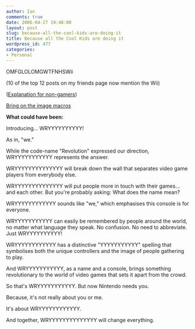 ```yaml
---
author: Ian
comments: true
date: 2006-04-27 19:48:00
layout: post
slug: because-all-the-cool-kids-are-doing-it
title: Because all the Cool Kids are doing it
wordpress_id: 477
categories:
- Personal
---
```


OMFGLOLOMGWTFNHSWii  

(10 of the top 12 posts on my friends page now mention the Wii)  

(<a href="http://revolution.nintendo.com/">Explanation for non-gamers</a>)  

<a href="http://community.livejournal.com/image_macros/54327.html">Bring on the image macros</a>  

<b>What could have been:</b>  

Introducing... WRYYYYYYYYYY!  

As in, "we."  

While the code-name "Revolution" expressed our direction, WRYYYYYYYYYYY represents the answer.  

WRYYYYYYYYYYYYYY will break down the wall that separates video game players from everybody else.  

WRYYYYYYYYYYYYYY will put people more in touch with their games... and each other.  But you're probably asking: What does the name mean?  

WRYYYYYYYYYYYY sounds like "we," which emphasises this console is for everyone.  

WRYYYYYYYYYYY can easily be remembered by people around the world, no matter what language they speak.  No confusion.  No need to abbreviate.  Just WRYYYYYYYYYY!  

WRYYYYYYYYYYYY has a distinctive "YYYYYYYYYYY" spelling that symbolises both the unique controllers and the image of people gathering to play.  

And WRYYYYYYYYYYY, as a name and a console, brings something revolutionary to the world of video games that sets it apart from the crowd.  

So that's WRYYYYYYYYYYY.  But now Nintendo needs you.  

Because, it's not really about you or me.  

It's about WRYYYYYYYYYYYY.  

And together, WRYYYYYYYYYYYYYY will change everything.
